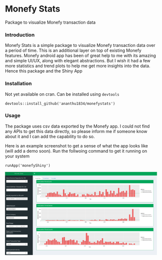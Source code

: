 <h1>
  Monefy Stats
</h1>

Package to visualize Monefy transaction data

### Introduction

Monefy Stats is a simple package to visualize Monefy transaction data over a period of time. This is an additional layer on top of existing Monefy features.
Monefy android app has been of great help to me with its amazing and simple UI/UX, along with elegant abstractions. But I wish it had a few more statistics and trend plots to help me get more insights into the data. Hence this package and the Shiny App

### Installation

Not yet available on cran. Can be installed using `devtools`

```{r}
devtools::install_github('ananthu1834/monefystats')
```
### Usage

The package uses csv data exported by the Monefy app. I could not find any APIs to get this data directly, so please inform me if someone know about it and I can add the capability to do so.

Here is an example screenshot to get a sense of what the app looks like (will add a demo soon). Run the follwoing command to get it running on your system

```{r}
runApp('monefyShiny')
```

<img src="https://raw.githubusercontent.com/ananthu1834/monefystats/master/man/figures/shiny_dashboard.png" width="800" /> 
